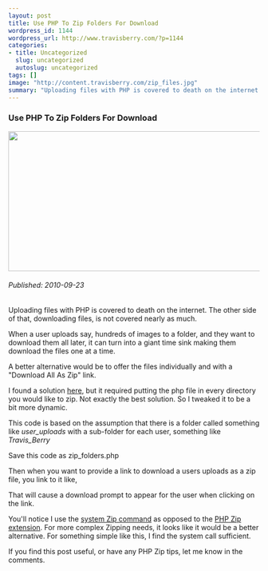 ```yaml
--- 
layout: post
title: Use PHP To Zip Folders For Download
wordpress_id: 1144
wordpress_url: http://www.travisberry.com/?p=1144
categories: 
- title: Uncategorized
  slug: uncategorized
  autoslug: uncategorized
tags: []
image: "http://content.travisberry.com/zip_files.jpg"
summary: "Uploading files with PHP is covered to death on the internet. The other side of that, downloading files, is not covered nearly as much."
---
```

<article class="post clearfix">
  <h3>Use PHP To Zip Folders For Download</h3>
  <a href="http://www.flickr.com/photos/striatic/443918201/" class="postImageLink"><img src="http://content.travisberry.com/zip_files.jpg" alt="" class="thumbnail alignleft" width=640 height=280 /></a>
  <h6>Published: 2010-09-23</h6>

Uploading files with PHP is covered to death on the internet. The other side of that, downloading files, is not covered nearly as much. 
<div class="clearfix"></div>
When a user uploads say, hundreds of images to a folder, and they want to download them all later, it can turn into a giant time sink making them download the files one at a time.

A better alternative would be to offer the files individually and with a "Download All As Zip" link.

I found a solution [here](http://www.trash.net/~ck/ontheflyzip/), but it required putting the php file in every directory you would like to zip. Not exactly the best solution. So I tweaked it to be a bit more dynamic.

This code is based on the assumption that there is a folder called something like _user_uploads_ with a sub-folder for each user, something like _Travis_Berry_

<script src="https://gist.github.com/1177068.js?file=example1.php"></script>
	
Save this code as zip_folders.php

Then when you want to provide a link to download a users uploads as a zip file, you link to it like,

<script src="https://gist.github.com/1177068.js?file=example2.html"></script>

That will cause a download prompt to appear for the user when clicking on the link.

You'll notice I use the [system Zip command](http://linux.about.com/od/commands/l/blcmdl1_zip.htm) as opposed to the [PHP Zip extension](http://www.php.net/manual/en/book.zip.php). For more complex Zipping needs, it looks like it would be a better alternative. For something simple like this, I find the system call sufficient.

If you find this post useful, or have any PHP Zip tips, let me know in the comments.
</article>